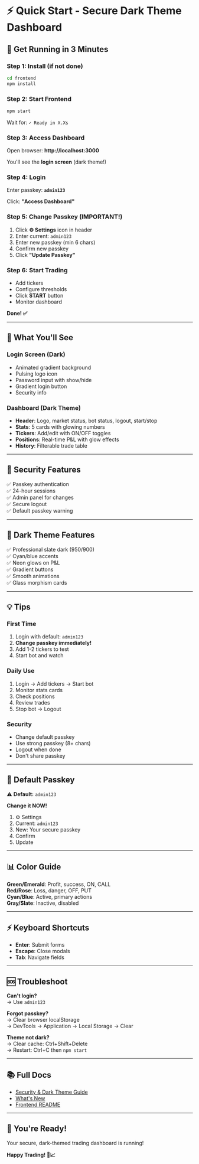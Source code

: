 # ⚡ Quick Start - Secure Dark Theme Dashboard

## 🚀 Get Running in 3 Minutes

### Step 1: Install (if not done)

```bash
cd frontend
npm install
```

### Step 2: Start Frontend

```bash
npm start
```

Wait for: `✓ Ready in X.Xs`

### Step 3: Access Dashboard

Open browser: **http://localhost:3000**

You'll see the **login screen** (dark theme!)

### Step 4: Login

Enter passkey: **`admin123`**

Click: **"Access Dashboard"**

### Step 5: Change Passkey (IMPORTANT!)

1. Click **⚙️ Settings** icon in header
2. Enter current: `admin123`
3. Enter new passkey (min 6 chars)
4. Confirm new passkey
5. Click **"Update Passkey"**

### Step 6: Start Trading

- Add tickers
- Configure thresholds
- Click **START** button
- Monitor dashboard

**Done! ✅**

---

## 🎨 What You'll See

### Login Screen (Dark)
- Animated gradient background
- Pulsing logo icon
- Password input with show/hide
- Gradient login button
- Security info

### Dashboard (Dark Theme)
- **Header**: Logo, market status, bot status, logout, start/stop
- **Stats**: 5 cards with glowing numbers
- **Tickers**: Add/edit with ON/OFF toggles
- **Positions**: Real-time P&L with glow effects
- **History**: Filterable trade table

---

## 🔐 Security Features

✅ Passkey authentication  
✅ 24-hour sessions  
✅ Admin panel for changes  
✅ Secure logout  
✅ Default passkey warning  

---

## 🎨 Dark Theme Features

✅ Professional slate dark (950/900)  
✅ Cyan/blue accents  
✅ Neon glows on P&L  
✅ Gradient buttons  
✅ Smooth animations  
✅ Glass morphism cards  

---

## 💡 Tips

### First Time
1. Login with default: `admin123`
2. **Change passkey immediately!**
3. Add 1-2 tickers to test
4. Start bot and watch

### Daily Use
1. Login → Add tickers → Start bot
2. Monitor stats cards
3. Check positions
4. Review trades
5. Stop bot → Logout

### Security
- Change default passkey
- Use strong passkey (8+ chars)
- Logout when done
- Don't share passkey

---

## 🎯 Default Passkey

⚠️ **Default:** `admin123`

**Change it NOW!**
1. ⚙️ Settings
2. Current: `admin123`
3. New: Your secure passkey
4. Confirm
5. Update

---

## 📊 Color Guide

**Green/Emerald**: Profit, success, ON, CALL  
**Red/Rose**: Loss, danger, OFF, PUT  
**Cyan/Blue**: Active, primary actions  
**Gray/Slate**: Inactive, disabled  

---

## ⚡ Keyboard Shortcuts

- **Enter**: Submit forms
- **Escape**: Close modals
- **Tab**: Navigate fields

---

## 🆘 Troubleshoot

**Can't login?**  
→ Use `admin123`

**Forgot passkey?**  
→ Clear browser localStorage  
→ DevTools → Application → Local Storage → Clear

**Theme not dark?**  
→ Clear cache: Ctrl+Shift+Delete  
→ Restart: Ctrl+C then `npm start`

---

## 📚 Full Docs

- [Security & Dark Theme Guide](SECURITY_DARK_THEME_GUIDE.md)
- [What's New](../WHATS_NEW.md)
- [Frontend README](README.md)

---

## 🎊 You're Ready!

Your secure, dark-themed trading dashboard is running!

**Happy Trading! 🔐📈**

